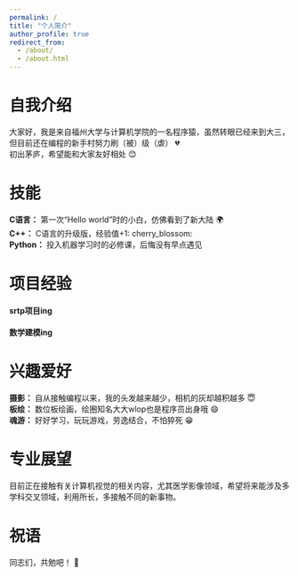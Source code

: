 ```yaml
---
permalink: /
title: "个人简介"
author_profile: true
redirect_from: 
  - /about/
  - /about.html
---
```

# 自我介绍
  大家好，我是来自福州大学与计算机学院的一名程序猿，虽然转眼已经来到大三，但目前还在编程的新手村努力刷（被）级（虐） :broken_heart:   
  初出茅庐，希望能和大家友好相处 :blush:   
# 技能
**C语言：** 第一次“Hello world”时的小白，仿佛看到了新大陆 :earth_africa:   
**C++：** C语言的升级版，经验值+1: cherry_blossom:    
**Python：** 投入机器学习时的必修课，后悔没有早点遇见  
# 项目经验
#### srtp项目ing  
#### 数学建模ing
# 兴趣爱好
**摄影：** 自从接触编程以来，我的头发越来越少，相机的灰却越积越多 :innocent:   
**板绘：** 数位板绘画，绘圈知名大大wlop也是程序员出身哦 :smile:   
**魂游：** 好好学习，玩玩游戏，劳逸结合，不怕猝死 :grin:   
# 专业展望
目前正在接触有关计算机视觉的相关内容，尤其医学影像领域，希望将来能涉及多学科交叉领域，利用所长，多接触不同的新事物。
# 祝语
同志们，共勉吧！ :punch:   
